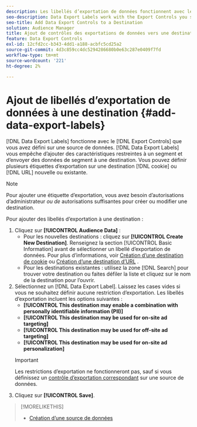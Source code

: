 ```yaml
---
description: Les libellés d’exportation de données fonctionnent avec les contrôles d’exportation que vous définissez sur une source de données. Les étiquettes d’exportation de données vous empêchent d’ajouter des caractéristiques restreintes à un segment et d’envoyer des données de segment vers une destination. Vous pouvez définir plusieurs étiquettes d’exportation sur un nouveau cookie ou une destination d’URL existante.
seo-description: Data Export Labels work with the Export Controls you set on a data source. Data Export Labels prevent you from adding restricted traits to a segment and from sending segment data to a destination. You can set multiple export labels to a new or existing cookie or URL destination.
seo-title: Add Data Export Controls to a Destination
solution: Audience Manager
title: Ajout de contrôles des exportations de données vers une destination
feature: Data Export Controls
exl-id: 12cfd2cc-b343-4dd1-a188-acbfc5cd25a2
source-git-commit: 4d3c859cc4dc5294286680b0e63c287e0409f7fd
workflow-type: tm+mt
source-wordcount: '221'
ht-degree: 2%

---
```


# Ajout de libellés d’exportation de données à une destination {#add-data-export-labels}

[!DNL Data Export Labels] fonctionne avec le [!DNL Export Controls] que vous avez défini sur une source de données. [!DNL Data Export Labels] vous empêche d’ajouter des caractéristiques restreintes à un segment et d’envoyer des données de segment à une destination. Vous pouvez définir plusieurs étiquettes d’exportation sur une destination [!DNL cookie] ou [!DNL URL] nouvelle ou existante.

>[!NOTE]
>
>Pour ajouter une étiquette d’exportation, vous avez besoin d’autorisations d’administrateur *ou de* autorisations suffisantes pour créer ou modifier une destination.

<!-- t_export_labels.xml -->

Pour ajouter des libellés d’exportation à une destination :

1. Cliquez sur **[!UICONTROL Audience Data]** :
   * Pour les nouvelles destinations : cliquez sur **[!UICONTROL Create New Destination]**. Renseignez la section [!UICONTROL Basic Information] avant de sélectionner un libellé d’exportation de données. Pour plus d’informations, voir [Création d’une destination de cookie](../../features/destinations/create-cookie-destination.md) ou [Création d’une destination d’URL](../../features/destinations/create-url-destination.md) .
   * Pour les destinations existantes : utilisez la zone [!DNL Search] pour trouver votre destination ou faites défiler la liste et cliquez sur le nom de la destination pour l’ouvrir.
1. Sélectionnez un [!DNL Data Export Label]. Laissez les cases vides si vous ne souhaitez définir aucune restriction d’exportation. Les libellés d’exportation incluent les options suivantes :
   * **[!UICONTROL This destination may enable a combination with personally identifiable information (PII)]**
   * **[!UICONTROL This destination may be used for on-site ad targeting]**
   * **[!UICONTROL This destination may be used for off-site ad targeting]**
   * **[!UICONTROL This destination may be used for on-site ad personalization]**
   >[!IMPORTANT]
   >
   >Les restrictions d’exportation ne fonctionneront pas, sauf si vous définissez un [contrôle d’exportation correspondant](../../features/data-export-controls.md) sur une source de données.
1. Cliquez sur **[!UICONTROL Save]**.

>[!MORELIKETHIS]
>
>* [Création d’une source de données](../../features/manage-datasources.md#create-data-source)
